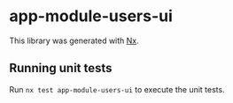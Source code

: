 # app-module-users-ui

This library was generated with [Nx](https://nx.dev).

## Running unit tests

Run `nx test app-module-users-ui` to execute the unit tests.
